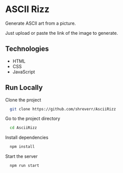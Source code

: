# ASCII Rizz

Generate ASCII art from a picture.

Just upload or paste the link of the image to generate.

## Technologies

- HTML
- CSS
- JavaScript

## Run Locally

Clone the project

```bash
  git clone https://github.com/shreverr/AsciiRizz
```

Go to the project directory

```bash
  cd AsciiRizz
```

Install dependencies

```bash
  npm install
```

Start the server

```bash
  npm run start

```
